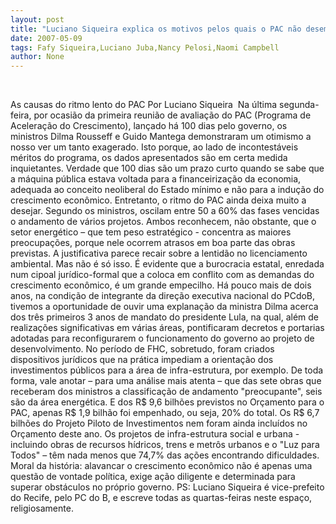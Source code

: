 ```yaml
---
layout: post
title: "Luciano Siqueira explica os motivos pelos quais o PAC não desempaca"
date: 2007-05-09
tags: Fafy Siqueira,Luciano Juba,Nancy Pelosi,Naomi Campbell
author: None
---
```


&nbsp;

As causas do ritmo lento do PAC
Por Luciano Siqueira&nbsp;
Na &uacute;ltima segunda-feira, por ocasi&atilde;o da primeira reuni&atilde;o de avalia&ccedil;&atilde;o do PAC (Programa de Acelera&ccedil;&atilde;o do Crescimento), lan&ccedil;ado h&aacute; 100 dias pelo governo, os ministros Dilma Rousseff e Guido Mantega demonstraram um otimismo a nosso ver um tanto exagerado. Isto porque, ao lado de incontest&aacute;veis m&eacute;ritos do programa, os dados apresentados s&atilde;o em certa medida inquietantes.
Verdade que 100 dias s&atilde;o um prazo curto quando se sabe que a m&aacute;quina p&uacute;blica estava voltada para a financeiriza&ccedil;&atilde;o da economia, adequada ao conceito neoliberal do Estado m&iacute;nimo e n&atilde;o para a indu&ccedil;&atilde;o do crescimento econ&ocirc;mico.
Entretanto, o ritmo do PAC ainda deixa muito a desejar. Segundo os ministros, oscilam entre 50 a 60% das fases vencidas o andamento de v&aacute;rios projetos. Ambos reconhecem, n&atilde;o obstante, que o setor energ&eacute;tico &ndash; que tem peso estrat&eacute;gico - concentra as maiores preocupa&ccedil;&otilde;es, porque nele ocorrem atrasos em boa parte das obras previstas.
A justificativa parece recair sobre a lentid&atilde;o no licenciamento ambiental. Mas n&atilde;o &eacute; s&oacute; isso.
&Eacute; evidente que a burocracia estatal, enredada num cipoal jur&iacute;dico-formal que a coloca em conflito com as demandas do crescimento econ&ocirc;mico, &eacute; um grande empecilho.
H&aacute; pouco mais de dois anos, na condi&ccedil;&atilde;o de integrante da dire&ccedil;&atilde;o executiva nacional do PCdoB, tivemos a oportunidade de ouvir uma explana&ccedil;&atilde;o da ministra Dilma acerca dos tr&ecirc;s primeiros 3 anos de mandato do presidente Lula, na qual, al&eacute;m de realiza&ccedil;&otilde;es significativas em v&aacute;rias &aacute;reas, pontificaram decretos e portarias adotadas para reconfigurarem o funcionamento do governo ao projeto de desenvolvimento. No per&iacute;odo de FHC, sobretudo, foram criados dispositivos jur&iacute;dicos que na pr&aacute;tica impediam a orienta&ccedil;&atilde;o dos investimentos p&uacute;blicos para a &aacute;rea de infra-estrutura, por exemplo.
De toda forma, vale anotar &ndash; para uma an&aacute;lise mais atenta &ndash; que das sete obras que receberam dos ministros a classifica&ccedil;&atilde;o de andamento &quot;preocupante&quot;, seis s&atilde;o da &aacute;rea energ&eacute;tica. E dos R$ 9,6 bilh&otilde;es previstos no Or&ccedil;amento para o PAC, apenas R$ 1,9 bilh&atilde;o foi empenhado, ou seja, 20% do total.
Os R$ 6,7 bilh&otilde;es do Projeto Piloto de Investimentos nem foram ainda inclu&iacute;dos no Or&ccedil;amento deste ano. Os projetos de infra-estrutura social e urbana - incluindo obras de recursos h&iacute;dricos, trens e metr&ocirc;s urbanos e o &quot;Luz para Todos&quot; &ndash; t&ecirc;m nada menos que 74,7% das a&ccedil;&otilde;es encontrando dificuldades.
Moral da hist&oacute;ria: alavancar o crescimento econ&ocirc;mico n&atilde;o &eacute; apenas uma quest&atilde;o de vontade pol&iacute;tica, exige a&ccedil;&atilde;o diligente e determinada para superar obst&aacute;culos no pr&oacute;prio governo.
PS: Luciano Siqueira &eacute; vice-prefeito do Recife, pelo PC do B, e escreve todas as quartas-feiras neste espa&ccedil;o, religiosamente. 